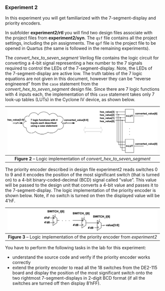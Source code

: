 ### Experiment 2

In this experiment you will get familiarized with the 7-segment-display and priority encoders. 

In subfolder **experiment2/rtl** you will find two design files associate with the project files from **experiment2/syn**. The `qsf` file contains all the project settings, including the pin assignments. The `qpf` file is the project file to be opened in Quartus (the same is followed in the remaining experiments). 

The *convert\_hex\_to\_seven\_segment* Verilog file contains the logic circuit for converting a 4-bit signal representing a hex number to the 7 signals required to control the LEDs of the 7-segment-display. Note, the LEDs of the 7-segment-display are active low. The truth tables of the 7 logic equations are not given in this document, however they can be “reverse engineered” from the `case` statement from the *convert\_hex\_to\_seven\_segment* design file. Since there are 7 logic functions with 4 inputs each, the implementation of this `case` statement takes only 7 look-up tables (LUTs) in the Cyclone IV device, as shown below.

| ![](hex-to-7-seg.png) |
|:--:|
|**Figure 2** – Logic implementation of *convert\_hex\_to\_seven\_segment*|
<a name="hex-to-7-seg"></a>
 
The priority encoder described in design file experiment2 reads switches 0 to 9 and it encodes the position of the most significant switch (that is turned on) to a 4-bit binary-coded-decimal (BCD) signal called “value”. This value will be passed to the design unit that converts a 4-bit value and passes it to the 7-segment-display. The logic implementation of the priority encoder is shown below. Note, if no switch is turned on then the displayed value will be 4’hF.
 
| ![](priority-encoder.png) |
|:--:|
| **Figure 3** – Logic implementation of the priority encoder from *experiment2*|
<a name="priority-encoder"></a>

You have to perform the following tasks in the lab for this experiment:

* understand the source code and verify if the priority encoder works correctly
* extend the priority encoder to read all the 18 switches from the DE2-115 board and display the position of the most significant switch onto the two rightmost 7-segment-displays in 2-digit BCD format (if all the switches are turned off then display 8’hFF).
